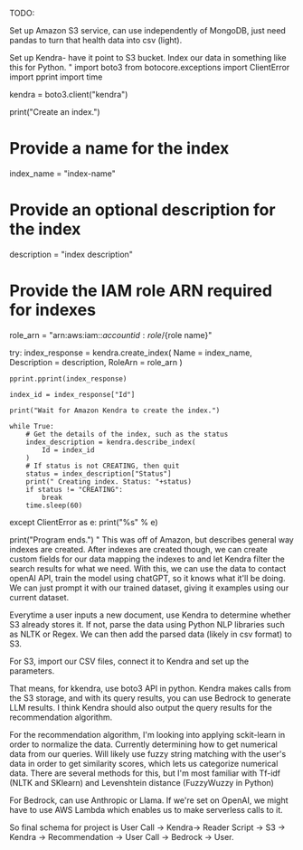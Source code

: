 TODO: 

Set up Amazon S3 service, can use independently of MongoDB, just need pandas to turn that health data into csv (light).

Set up Kendra- have it point to S3 bucket. Index our data in something like this for Python. 
"
import boto3
from botocore.exceptions import ClientError
import pprint
import time

kendra = boto3.client("kendra")

print("Create an index.")

# Provide a name for the index
index_name = "index-name"
# Provide an optional description for the index
description = "index description"
# Provide the IAM role ARN required for indexes
role_arn = "arn:aws:iam::${account id}:role/${role name}"

try:
    index_response = kendra.create_index(
        Name = index_name,
        Description = description,
        RoleArn = role_arn
    )

    pprint.pprint(index_response)

    index_id = index_response["Id"]

    print("Wait for Amazon Kendra to create the index.")

    while True:
        # Get the details of the index, such as the status
        index_description = kendra.describe_index(
            Id = index_id
        )
        # If status is not CREATING, then quit
        status = index_description["Status"]
        print(" Creating index. Status: "+status)
        if status != "CREATING":
            break
        time.sleep(60)

except  ClientError as e:
        print("%s" % e)

print("Program ends.")
"
This was off of Amazon, but describes general way indexes are created. After indexes are created though, 
we can create custom fields for our data mapping the indexes to and let Kendra filter the search results for what we need. 
With this, we can use the data to contact openAI API, train the model using chatGPT, so it knows what it'll be doing. We can just
prompt it with our trained dataset, giving it examples using our current dataset. 

Everytime a user inputs a new document, use Kendra to determine whether S3 already stores it. If not, parse the data using Python NLP libraries such as NLTK or Regex. We can then add the parsed data (likely in csv format) to S3.

For S3, import our CSV files, connect it to Kendra and set up the parameters. 

That means, for kkendra, use boto3 API in python. Kendra makes calls from the S3 storage, and with its query results, you can use Bedrock to generate LLM results. I think Kendra should also output the query results for the recommendation algorithm. 

For the recommendation algorithm, I'm looking into applying sckit-learn in order to normalize the data. Currently determining how to get numerical data from our queries. Will likely use fuzzy string matching with the user's data in order to get similarity scores, which lets us categorize numerical data. There are several methods for this, but I'm most familiar with Tf-idf (NLTK and SKlearn) and Levenshtein distance (FuzzyWuzzy in Python)

For Bedrock, can use Anthropic or Llama. If we're set on OpenAI, we might have to use AWS Lambda which enables us to make serverless calls to it. 

So final schema for project is User Call -> Kendra-> Reader Script -> S3 -> Kendra -> Recommendation -> User Call -> Bedrock -> User.